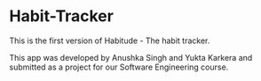 # Habit-Tracker
This is the first version of Habitude - The habit tracker.

This app was developed by Anushka Singh and Yukta Karkera and submitted as a project for our Software Engineering course.
